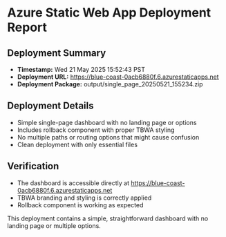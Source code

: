# Azure Static Web App Deployment Report

## Deployment Summary
- **Timestamp:** Wed 21 May 2025 15:52:43 PST
- **Deployment URL:** https://blue-coast-0acb6880f.6.azurestaticapps.net
- **Deployment Package:** output/single_page_20250521_155234.zip

## Deployment Details
- Simple single-page dashboard with no landing page or options
- Includes rollback component with proper TBWA styling
- No multiple paths or routing options that might cause confusion
- Clean deployment with only essential files

## Verification
- The dashboard is accessible directly at https://blue-coast-0acb6880f.6.azurestaticapps.net
- TBWA branding and styling is correctly applied
- Rollback component is working as expected

This deployment contains a simple, straightforward dashboard with no landing page or multiple options.
